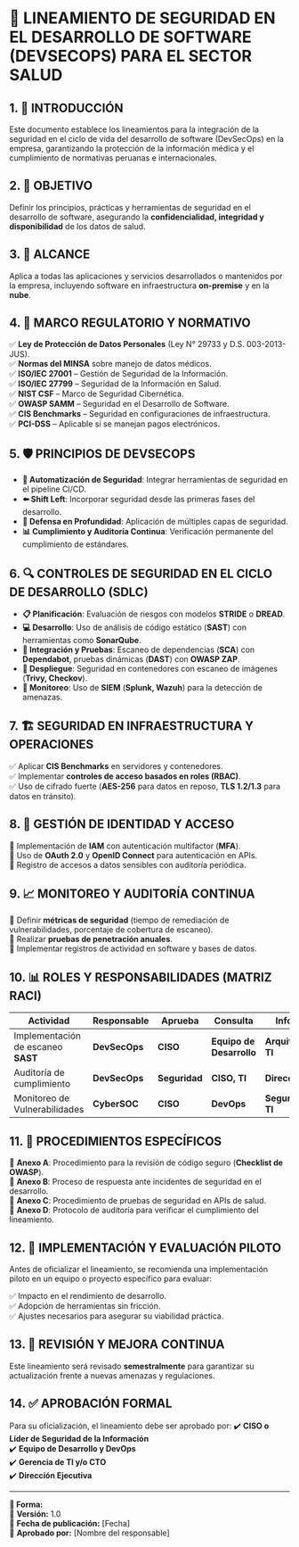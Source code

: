 # 📜 LINEAMIENTO DE SEGURIDAD EN EL DESARROLLO DE SOFTWARE (DEVSECOPS) PARA EL SECTOR SALUD

## 1. 📌 INTRODUCCIÓN
Este documento establece los lineamientos para la integración de la seguridad en el ciclo de vida del desarrollo de software (DevSecOps) en la empresa, garantizando la protección de la información médica y el cumplimiento de normativas peruanas e internacionales.

## 2. 🎯 OBJETIVO
Definir los principios, prácticas y herramientas de seguridad en el desarrollo de software, asegurando la **confidencialidad, integridad y disponibilidad** de los datos de salud.

## 3. 📍 ALCANCE
Aplica a todas las aplicaciones y servicios desarrollados o mantenidos por la empresa, incluyendo software en infraestructura **on-premise** y en la **nube**.

## 4. 📜 MARCO REGULATORIO Y NORMATIVO
✅ **Ley de Protección de Datos Personales** (Ley N° 29733 y D.S. 003-2013-JUS).  
✅ **Normas del MINSA** sobre manejo de datos médicos.  
✅ **ISO/IEC 27001** – Gestión de Seguridad de la Información.  
✅ **ISO/IEC 27799** – Seguridad de la Información en Salud.  
✅ **NIST CSF** – Marco de Seguridad Cibernética.  
✅ **OWASP SAMM** – Seguridad en el Desarrollo de Software.  
✅ **CIS Benchmarks** – Seguridad en configuraciones de infraestructura.  
✅ **PCI-DSS** – Aplicable si se manejan pagos electrónicos.

## 5. 🛡️ PRINCIPIOS DE DEVSECOPS
- **🔄 Automatización de Seguridad**: Integrar herramientas de seguridad en el pipeline CI/CD.
- **⬅️ Shift Left**: Incorporar seguridad desde las primeras fases del desarrollo.
- **🛑 Defensa en Profundidad**: Aplicación de múltiples capas de seguridad.
- **📊 Cumplimiento y Auditoría Continua**: Verificación permanente del cumplimiento de estándares.

## 6. 🔍 CONTROLES DE SEGURIDAD EN EL CICLO DE DESARROLLO (SDLC)
- **📋 Planificación**: Evaluación de riesgos con modelos **STRIDE** o **DREAD**.
- **💻 Desarrollo**: Uso de análisis de código estático (**SAST**) con herramientas como **SonarQube**.
- **🧪 Integración y Pruebas**: Escaneo de dependencias (**SCA**) con **Dependabot**, pruebas dinámicas (**DAST**) con **OWASP ZAP**.
- **🚀 Despliegue**: Seguridad en contenedores con escaneo de imágenes (**Trivy, Checkov**).
- **📡 Monitoreo**: Uso de **SIEM** (**Splunk, Wazuh**) para la detección de amenazas.

## 7. 🏗️ SEGURIDAD EN INFRAESTRUCTURA Y OPERACIONES
✅ Aplicar **CIS Benchmarks** en servidores y contenedores.  
✅ Implementar **controles de acceso basados en roles (RBAC)**.  
✅ Uso de cifrado fuerte (**AES-256** para datos en reposo, **TLS 1.2/1.3** para datos en tránsito).  

## 8. 🔑 GESTIÓN DE IDENTIDAD Y ACCESO
🔹 Implementación de **IAM** con autenticación multifactor (**MFA**).  
🔹 Uso de **OAuth 2.0** y **OpenID Connect** para autenticación en APIs.  
🔹 Registro de accesos a datos sensibles con auditoría periódica.  

## 9. 📈 MONITOREO Y AUDITORÍA CONTINUA
📌 Definir **métricas de seguridad** (tiempo de remediación de vulnerabilidades, porcentaje de cobertura de escaneo).  
📌 Realizar **pruebas de penetración anuales**.  
📌 Implementar registros de actividad en software y bases de datos.  

## 10. 📊 ROLES Y RESPONSABILIDADES (MATRIZ RACI)
| Actividad                          | Responsable  | Aprueba | Consulta             | Informa           |
|-----------------------------------|-------------|---------|----------------------|-------------------|
| Implementación de escaneo **SAST** | **DevSecOps** | **CISO** | **Equipo de Desarrollo** | **Arquitectura TI**   |
| Auditoría de cumplimiento         | **DevSecOps** | **Seguridad** | **CISO, TI**       | **Dirección**         |
| Monitoreo de Vulnerabilidades     | **CyberSOC** | **CISO** | **DevOps**           | **Seguridad TI**     |

## 11. 📂 PROCEDIMIENTOS ESPECÍFICOS
📌 **Anexo A**: Procedimiento para la revisión de código seguro (**Checklist de OWASP**).  
📌 **Anexo B**: Proceso de respuesta ante incidentes de seguridad en el desarrollo.  
📌 **Anexo C**: Procedimiento de pruebas de seguridad en APIs de salud.  
📌 **Anexo D**: Protocolo de auditoría para verificar el cumplimiento del lineamiento.  

## 12. 🚀 IMPLEMENTACIÓN Y EVALUACIÓN PILOTO
Antes de oficializar el lineamiento, se recomienda una implementación piloto en un equipo o proyecto específico para evaluar:

✅ Impacto en el rendimiento de desarrollo.  
✅ Adopción de herramientas sin fricción.  
✅ Ajustes necesarios para asegurar su viabilidad práctica.  

## 13. 🔄 REVISIÓN Y MEJORA CONTINUA
Este lineamiento será revisado **semestralmente** para garantizar su actualización frente a nuevas amenazas y regulaciones.

## 14. ✅ APROBACIÓN FORMAL
Para su oficialización, el lineamiento debe ser aprobado por:
✔️ **CISO o Líder de Seguridad de la Información**  
✔️ **Equipo de Desarrollo y DevOps**  
✔️ **Gerencia de TI y/o CTO**  
✔️ **Dirección Ejecutiva**  

---
**📝 Forma:**  
📌 **Versión:** 1.0  
📌 **Fecha de publicación:** [Fecha]  
📌 **Aprobado por:** [Nombre del responsable]


